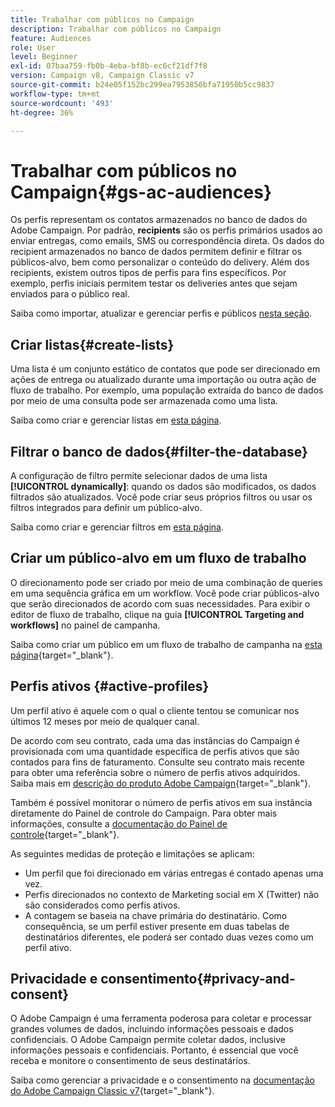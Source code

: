 ```yaml
---
title: Trabalhar com públicos no Campaign
description: Trabalhar com públicos no Campaign
feature: Audiences
role: User
level: Beginner
exl-id: 07baa759-fb0b-4eba-bf8b-ec6cf21df7f8
version: Campaign v8, Campaign Classic v7
source-git-commit: b24e05f152bc299ea7953856bfa71950b5cc9837
workflow-type: tm+mt
source-wordcount: '493'
ht-degree: 36%

---
```



# Trabalhar com públicos no Campaign{#gs-ac-audiences}

Os perfis representam os contatos armazenados no banco de dados do Adobe Campaign. Por padrão, **recipients** são os perfis primários usados ao enviar entregas, como emails, SMS ou correspondência direta. Os dados do recipient armazenados no banco de dados permitem definir e filtrar os públicos-alvo, bem como personalizar o conteúdo do delivery. Além dos recipients, existem outros tipos de perfis para fins específicos. Por exemplo, perfis iniciais permitem testar os deliveries antes que sejam enviados para o público real.

Saiba como importar, atualizar e gerenciar perfis e públicos [nesta seção](../audiences/gs-audiences.md).

## Criar listas{#create-lists}

Uma lista é um conjunto estático de contatos que pode ser direcionado em ações de entrega ou atualizado durante uma importação ou outra ação de fluxo de trabalho. Por exemplo, uma população extraída do banco de dados por meio de uma consulta pode ser armazenada como uma lista.

Saiba como criar e gerenciar listas em [esta página](../audiences/create-audiences.md).

## Filtrar o banco de dados{#filter-the-database}

A configuração de filtro permite selecionar dados de uma lista **[!UICONTROL dynamically]**: quando os dados são modificados, os dados filtrados são atualizados. Você pode criar seus próprios filtros ou usar os filtros integrados para definir um público-alvo.

Saiba como criar e gerenciar filtros em [esta página](../audiences/create-filters.md).

## Criar um público-alvo em um fluxo de trabalho

O direcionamento pode ser criado por meio de uma combinação de queries em uma sequência gráfica em um workflow. Você pode criar públicos-alvo que serão direcionados de acordo com suas necessidades. Para exibir o editor de fluxo de trabalho, clique na guia **[!UICONTROL Targeting and workflows]** no painel de campanha.

Saiba como criar um público em um fluxo de trabalho de campanha na [esta página](https://experienceleague.adobe.com/docs/campaign/automation/campaign-orchestration/marketing-campaign-target.html?lang=pt-BR){target="_blank"}.


## Perfis ativos {#active-profiles}

Um perfil ativo é aquele com o qual o cliente tentou se comunicar nos últimos 12 meses por meio de qualquer canal.

De acordo com seu contrato, cada uma das instâncias do Campaign é provisionada com uma quantidade específica de perfis ativos que são contados para fins de faturamento. Consulte seu contrato mais recente para obter uma referência sobre o número de perfis ativos adquiridos. Saiba mais em [descrição do produto Adobe Campaign](https://helpx.adobe.com/br/legal/product-descriptions/adobe-campaign-managed-cloud-services.html){target="_blank"}.

Também é possível monitorar o número de perfis ativos em sua instância diretamente do Painel de controle do Campaign. Para obter mais informações, consulte a [documentação do Painel de controle](https://experienceleague.adobe.com/docs/control-panel/using/performance-monitoring/active-profiles-monitoring.html?lang=pt-BR){target="_blank"}.


As seguintes medidas de proteção e limitações se aplicam:

* Um perfil que foi direcionado em várias entregas é contado apenas uma vez.
* Perfis direcionados no contexto de Marketing social em X (Twitter) não são considerados como perfis ativos.
* A contagem se baseia na chave primária do destinatário. Como consequência, se um perfil estiver presente em duas tabelas de destinatários diferentes, ele poderá ser contado duas vezes como um perfil ativo.

## Privacidade e consentimento{#privacy-and-consent}

O Adobe Campaign é uma ferramenta poderosa para coletar e processar grandes volumes de dados, incluindo informações pessoais e dados confidenciais. O Adobe Campaign permite coletar dados, inclusive informações pessoais e confidenciais. Portanto, é essencial que você receba e monitore o consentimento de seus destinatários.

Saiba como gerenciar a privacidade e o consentimento na [documentação do Adobe Campaign Classic v7](https://experienceleague.adobe.com/docs/campaign-classic/using/getting-started/privacy/privacy-and-recommendations.html?lang=pt-BR){target="_blank"}.

